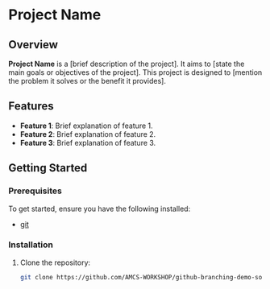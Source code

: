 # Project Name

## Overview

**Project Name** is a [brief description of the project]. It aims to [state the main goals or objectives of the project]. This project is designed to [mention the problem it solves or the benefit it provides].

## Features

- **Feature 1**: Brief explanation of feature 1.
- **Feature 2**: Brief explanation of feature 2.
- **Feature 3**: Brief explanation of feature 3.

## Getting Started

### Prerequisites

To get started, ensure you have the following installed:

- [git](https://git-scm.com/)

### Installation

1. Clone the repository:
   ```bash
   git clone https://github.com/AMCS-WORKSHOP/github-branching-demo-software-lab.git
   ```
